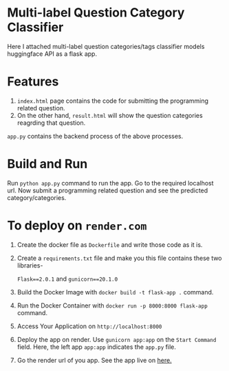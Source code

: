 # Multi-label Question Category Classifier
Here I attached multi-label question categories/tags classifier models huggingface API as a flask app.

# Features
1. `index.html` page contains the code for submitting the programming related question. 
2. On the other hand, `result.html` will show the question categories reagrding that question.

`app.py` contains the backend process of the above processes.

# Build and Run
Run `python app.py` command to run the app. Go to the required localhost url. Now submit a programming related question and see the predicted category/categories.

# To deploy on `render.com`

1. Create the docker file as `Dockerfile` and write those code as it is.
2. Create a `requirements.txt` file and make you this file contains these two libraries-

    `Flask==2.0.1` and `gunicorn==20.1.0`

3. Build the Docker Image with `docker build -t flask-app .` command.
4. Run the Docker Container with `docker run -p 8000:8000 flask-app` command. 
5. Access Your Application on `http://localhost:8000`
6. Deploy the app on render. Use `gunicorn app:app` on the `Start Command` field. Here, the left app `app:app` indicates the `app.py` file.
7. Go the render url of you app. See the app live on [here.](https://multilabel-question-category-classifier.onrender.com/)
